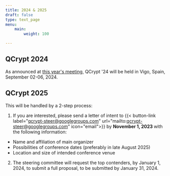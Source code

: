 ```yaml
---
title: 2024 & 2025
draft: false
type: text_page
menu:
    main:
        weight: 100

---
```


## QCrypt 2024

As announced at [this year's meeting](/sessions/business/), QCrypt '24 will be held in Vigo, Spain, September 02-06, 2024.

## QCrypt 2025

This will be handled by a 2-step process:
1. If you are interested, please send a letter of intent to
{{< button-link label="qcrypt-steer@googlegroups.com" url="mailto:qcrypt-steer@googlegroups.com" icon="email">}} by <strong> November 1, 2023 </strong>  with the following information:
- Name and affiliation of main organizer
- Possibilities of conference dates (preferably in late August 2025)
- Location and size of intended conference venue
2. The steering committee will request the top contenders, by January 1, 2024, to submit a full proposal, to be submitted by January 31, 2024.

